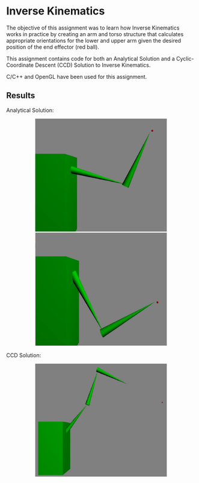 # Inverse Kinematics

The objective of this assignment was to learn how Inverse Kinematics works in practice by creating an arm and torso structure that calculates appropriate orientations for the lower and upper arm given the desired position of the end effector (red ball).

This assignment contains code for both an Analytical Solution and a Cyclic-Coordinate Descent (CCD) Solution to Inverse Kinematics.

C/C++ and OpenGL have been used for this assignment.

## Results

Analytical Solution:

<p align="center">
  <img src="https://github.com/SineadGalbraith/Inverse-Kinematics/blob/main/Images/IKAnalyticalSolutionResult1.PNG" width="350" height="300">
  <img src="https://github.com/SineadGalbraith/Inverse-Kinematics/blob/main/Images/IKAnalyticalSolutionResult2.PNG" width="350" height="300">
</p>

CCD Solution:

<p align="center">
  <img src="https://github.com/SineadGalbraith/Inverse-Kinematics/blob/main/Images/CCDSolutionResult.PNG" width="350" height="300">
</p>
